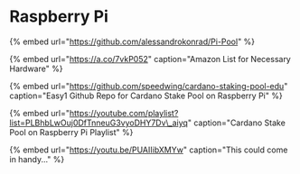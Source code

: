 # Raspberry Pi

{% embed url="https://github.com/alessandrokonrad/Pi-Pool" %}

{% embed url="https://a.co/7vkP052" caption="Amazon List for Necessary Hardware" %}

{% embed url="https://github.com/speedwing/cardano-staking-pool-edu" caption="Easy1 Github Repo for Cardano Stake Pool on Raspberry Pi" %}

{% embed url="https://youtube.com/playlist?list=PLBhbLwOuj0DfTnneuG3vyoDHY7Dv\_aiyq" caption="Cardano Stake Pool on Raspberry Pi Playlist" %}

{% embed url="https://youtu.be/PUAIIibXMYw" caption="This could come in handy..." %}



